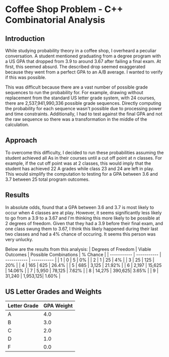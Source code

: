 # Coffee Shop Problem - C++ Combinatorial Analysis

## Introduction

While studying probability theory in a coffee shop, I overheard a peculiar conversation. A student mentioned graduating from a degree program with a US GPA that dropped from 3.9 to around 3.67 after failing a final exam. At first, this seemed absurd. The described drop seemed exaggerated because they went from a perfect GPA to an A/B average. I wanted to verify if this was possible.

This was difficult because there are a vast number of possible grade sequences to run the probability for. For example, drawing without replacement from the standard US letter grade system, with 24 courses, there are 2,537,941,990,336 possible grade sequences. Directly computing the probability for each sequence wasn't possible due to processing power and time constraints. Additionally, I had to test against the final GPA and not the raw sequence so there was a transformation in the middle of the calculation.

## Approach

To overcome this difficulty, I decided to run these probabilities assuming the student achieved all As in their courses until a cut off point at n classes. For example, if the cut off point was at 2 classes, this would imply that the student has achieved 22 A grades while class 23 and 24 are left in play. This would simplify the computation to testing for a GPA between 3.6 and 3.7 between 25 total program outcomes.

## Results
In absolute odds, found that a GPA between 3.6 and 3.7 is most likely to occur when 4 classes are at play. However, it seems significantly less likely to go from a 3.9 to a 3.67 and I'm thinking this more likely to be possible at 2 degrees of freedom. Given that they had a 3.9 before their final exam, and one class swung them to 3.67, I think this likely happened during their last two classes and had a 4% chance of occuring. It seems this person was very unlucky.

Below are the results from this analysis:
| Degrees of Freedom | Viable Outcomes | Possible Combinations | % Chance |
| ----------- | ----------- | ----------- | ----------- |
| 1 | 0 | 5 | 0% |
| 2 | 1 | 25 | 4% |
| 3 | 25 | 125 | 20% |
| 4 | 165 | 625 | 26.4% |
| 5 | 685 | 3,125 | 21.92% |
| 6 | 2,197 | 15,625 | 14.06% |
| 7 | 5,950 | 78,125 | 7.62% |
| 8 | 14,275 | 390,625| 3.65% |
| 9 | 31,240 | 1,953,125| 1.60% |

## US Letter Grades and Weights
| Letter Grade | GPA Weight |
| ----------- | ----------- |
| A | 4.0 |
| B | 3.0 |
| C | 2.0 |
| D | 1.0 |
| F | 0.0 |
